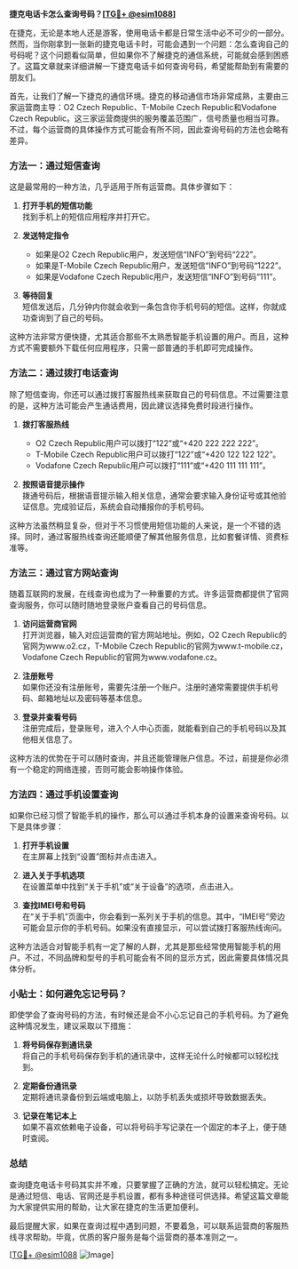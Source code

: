 **捷克电话卡怎么查询号码？[[TG💪+ @esim1088](https://t.me/s/esim1088)]**

在捷克，无论是本地人还是游客，使用电话卡都是日常生活中必不可少的一部分。然而，当你刚拿到一张新的捷克电话卡时，可能会遇到一个问题：怎么查询自己的号码呢？这个问题看似简单，但如果你不了解捷克的通信系统，可能就会感到困惑了。这篇文章就来详细讲解一下捷克电话卡如何查询号码，希望能帮助到有需要的朋友们。

首先，让我们了解一下捷克的通信环境。捷克的移动通信市场非常成熟，主要由三家运营商主导：O2 Czech Republic、T-Mobile Czech Republic和Vodafone Czech Republic。这三家运营商提供的服务覆盖范围广，信号质量也相当可靠。不过，每个运营商的具体操作方式可能会有所不同，因此查询号码的方法也会略有差异。

### 方法一：通过短信查询

这是最常用的一种方法，几乎适用于所有运营商。具体步骤如下：

1. **打开手机的短信功能**  
   找到手机上的短信应用程序并打开它。

2. **发送特定指令**  
   - 如果是O2 Czech Republic用户，发送短信“INFO”到号码“222”。  
   - 如果是T-Mobile Czech Republic用户，发送短信“INFO”到号码“1222”。  
   - 如果是Vodafone Czech Republic用户，发送短信“INFO”到号码“111”。

3. **等待回复**  
   短信发送后，几分钟内你就会收到一条包含你手机号码的短信。这样，你就成功查询到了自己的号码。

这种方法非常方便快捷，尤其适合那些不太熟悉智能手机设置的用户。而且，这种方式不需要额外下载任何应用程序，只需一部普通的手机即可完成操作。

### 方法二：通过拨打电话查询

除了短信查询，你还可以通过拨打客服热线来获取自己的号码信息。不过需要注意的是，这种方法可能会产生通话费用，因此建议选择免费时段进行操作。

1. **拨打客服热线**  
   - O2 Czech Republic用户可以拨打“122”或“+420 222 222 222”。  
   - T-Mobile Czech Republic用户可以拨打“122”或“+420 122 122 122”。  
   - Vodafone Czech Republic用户可以拨打“111”或“+420 111 111 111”。

2. **按照语音提示操作**  
   拨通号码后，根据语音提示输入相关信息，通常会要求输入身份证号或其他验证信息。完成验证后，系统会自动播报你的手机号码。

这种方法虽然稍显复杂，但对于不习惯使用短信功能的人来说，是一个不错的选择。同时，通过客服热线查询还能顺便了解其他服务信息，比如套餐详情、资费标准等。

### 方法三：通过官方网站查询

随着互联网的发展，在线查询也成为了一种重要的方式。许多运营商都提供了官网查询服务，你可以随时随地登录账户查看自己的号码信息。

1. **访问运营商官网**  
   打开浏览器，输入对应运营商的官方网站地址。例如，O2 Czech Republic的官网为www.o2.cz，T-Mobile Czech Republic的官网为www.t-mobile.cz，Vodafone Czech Republic的官网为www.vodafone.cz。

2. **注册账号**  
   如果你还没有注册账号，需要先注册一个账户。注册时通常需要提供手机号码、邮箱地址以及密码等基本信息。

3. **登录并查看号码**  
   注册完成后，登录账号，进入个人中心页面，就能看到自己的手机号码以及其他相关信息了。

这种方法的优势在于可以随时查询，并且还能管理账户信息。不过，前提是你必须有一个稳定的网络连接，否则可能会影响操作体验。

### 方法四：通过手机设置查询

如果你已经习惯了智能手机的操作，那么可以通过手机本身的设置来查询号码。以下是具体步骤：

1. **打开手机设置**  
   在主屏幕上找到“设置”图标并点击进入。

2. **进入关于手机选项**  
   在设置菜单中找到“关于手机”或“关于设备”的选项，点击进入。

3. **查找IMEI号和号码**  
   在“关于手机”页面中，你会看到一系列关于手机的信息。其中，“IMEI号”旁边可能会显示你的手机号码。如果没有直接显示，可以尝试拨打客服热线询问。

这种方法适合对智能手机有一定了解的人群，尤其是那些经常使用智能手机的用户。不过，不同品牌和型号的手机可能会有不同的显示方式，因此需要具体情况具体分析。

### 小贴士：如何避免忘记号码？

即使学会了查询号码的方法，有时候还是会不小心忘记自己的手机号码。为了避免这种情况发生，建议采取以下措施：

1. **将号码保存到通讯录**  
   将自己的手机号码保存到手机的通讯录中，这样无论什么时候都可以轻松找到。

2. **定期备份通讯录**  
   定期将通讯录备份到云端或电脑上，以防手机丢失或损坏导致数据丢失。

3. **记录在笔记本上**  
   如果不喜欢依赖电子设备，可以将号码手写记录在一个固定的本子上，便于随时查阅。

### 总结

查询捷克电话卡号码其实并不难，只要掌握了正确的方法，就可以轻松搞定。无论是通过短信、电话、官网还是手机设置，都有多种途径可供选择。希望这篇文章能为大家提供实用的帮助，让大家在捷克的生活更加便利。

最后提醒大家，如果在查询过程中遇到问题，不要着急，可以联系运营商的客服热线寻求帮助。毕竟，优质的客户服务是每个运营商的基本准则之一。

[[TG💪+ @esim1088](https://t.me/s/esim1088) ![Image](https://i.postimg.cc/4NQfJmqS/Snipaste-2025-05-13-00-14-12.png)]